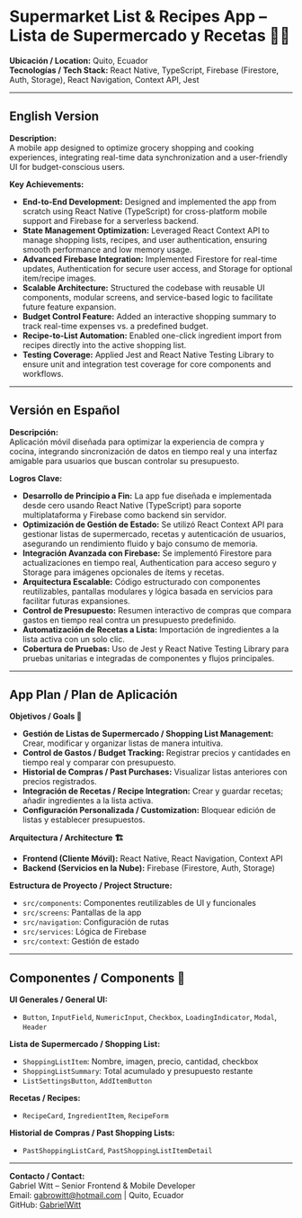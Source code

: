 # Supermarket List & Recipes App – Lista de Supermercado y Recetas 🛒🍲

**Ubicación / Location:** Quito, Ecuador  
**Tecnologías / Tech Stack:** React Native, TypeScript, Firebase (Firestore, Auth, Storage), React Navigation, Context API, Jest

---

## English Version

**Description:**  
A mobile app designed to optimize grocery shopping and cooking experiences, integrating real-time data synchronization and a user-friendly UI for budget-conscious users.

**Key Achievements:**  
- **End-to-End Development:** Designed and implemented the app from scratch using React Native (TypeScript) for cross-platform mobile support and Firebase for a serverless backend.  
- **State Management Optimization:** Leveraged React Context API to manage shopping lists, recipes, and user authentication, ensuring smooth performance and low memory usage.  
- **Advanced Firebase Integration:** Implemented Firestore for real-time updates, Authentication for secure user access, and Storage for optional item/recipe images.  
- **Scalable Architecture:** Structured the codebase with reusable UI components, modular screens, and service-based logic to facilitate future feature expansion.  
- **Budget Control Feature:** Added an interactive shopping summary to track real-time expenses vs. a predefined budget.  
- **Recipe-to-List Automation:** Enabled one-click ingredient import from recipes directly into the active shopping list.  
- **Testing Coverage:** Applied Jest and React Native Testing Library to ensure unit and integration test coverage for core components and workflows.

---

## Versión en Español

**Descripción:**  
Aplicación móvil diseñada para optimizar la experiencia de compra y cocina, integrando sincronización de datos en tiempo real y una interfaz amigable para usuarios que buscan controlar su presupuesto.

**Logros Clave:**  
- **Desarrollo de Principio a Fin:** La app fue diseñada e implementada desde cero usando React Native (TypeScript) para soporte multiplataforma y Firebase como backend sin servidor.  
- **Optimización de Gestión de Estado:** Se utilizó React Context API para gestionar listas de supermercado, recetas y autenticación de usuarios, asegurando un rendimiento fluido y bajo consumo de memoria.  
- **Integración Avanzada con Firebase:** Se implementó Firestore para actualizaciones en tiempo real, Authentication para acceso seguro y Storage para imágenes opcionales de ítems y recetas.  
- **Arquitectura Escalable:** Código estructurado con componentes reutilizables, pantallas modulares y lógica basada en servicios para facilitar futuras expansiones.  
- **Control de Presupuesto:** Resumen interactivo de compras que compara gastos en tiempo real contra un presupuesto predefinido.  
- **Automatización de Recetas a Lista:** Importación de ingredientes a la lista activa con un solo clic.  
- **Cobertura de Pruebas:** Uso de Jest y React Native Testing Library para pruebas unitarias e integradas de componentes y flujos principales.

---

## App Plan / Plan de Aplicación

**Objetivos / Goals 🎯**  
- **Gestión de Listas de Supermercado / Shopping List Management:** Crear, modificar y organizar listas de manera intuitiva.  
- **Control de Gastos / Budget Tracking:** Registrar precios y cantidades en tiempo real y comparar con presupuesto.  
- **Historial de Compras / Past Purchases:** Visualizar listas anteriores con precios registrados.  
- **Integración de Recetas / Recipe Integration:** Crear y guardar recetas; añadir ingredientes a la lista activa.  
- **Configuración Personalizada / Customization:** Bloquear edición de listas y establecer presupuestos.

**Arquitectura / Architecture 🏗️**  
- **Frontend (Cliente Móvil):** React Native, React Navigation, Context API  
- **Backend (Servicios en la Nube):** Firebase (Firestore, Auth, Storage)  

**Estructura de Proyecto / Project Structure:**  
- `src/components`: Componentes reutilizables de UI y funcionales  
- `src/screens`: Pantallas de la app  
- `src/navigation`: Configuración de rutas  
- `src/services`: Lógica de Firebase  
- `src/context`: Gestión de estado  

---

## Componentes / Components 🧱

**UI Generales / General UI:**  
- `Button`, `InputField`, `NumericInput`, `Checkbox`, `LoadingIndicator`, `Modal`, `Header`

**Lista de Supermercado / Shopping List:**  
- `ShoppingListItem`: Nombre, imagen, precio, cantidad, checkbox  
- `ShoppingListSummary`: Total acumulado y presupuesto restante  
- `ListSettingsButton`, `AddItemButton`

**Recetas / Recipes:**  
- `RecipeCard`, `IngredientItem`, `RecipeForm`  

**Historial de Compras / Past Shopping Lists:**  
- `PastShoppingListCard`, `PastShoppingListItemDetail`

---

**Contacto / Contact:**  
Gabriel Witt – Senior Frontend & Mobile Developer  
Email: gabrowitt@hotmail.com | Quito, Ecuador  
GitHub: [GabrielWitt](https://github.com/GabrielWitt)
